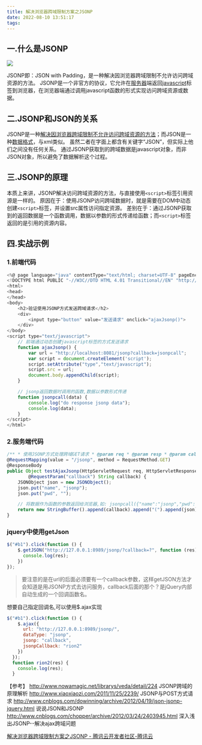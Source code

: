 ```yaml
---
title: 解决浏览器跨域限制方案之JSONP
date: 2022-08-10 13:51:17
tags:
---
```


## 一.什么是JSONP

![](https://ask.qcloudimg.com/http-save/yehe-2832581/twqcwh2u5x.gif)

JSONP即：JSON with Padding，是一种解决因浏览器跨域限制不允许访问跨域资源的方法。
 JSONP是一个非官方的协议，它允许在[服务器](https://cloud.tencent.com/product/cvm?from=10680)端返回[javascript](https://cloud.tencent.com/product/sms?from=10680)标签到浏览器，在浏览器端通过调用javascript函数的形式实现访问跨域资源或数据。

<!-- more -->

## 二.JSONP和JSON的关系

JSONP是一种<u>解决因浏览器跨域限制不允许访问跨域资源的方法</u>；而JSON是一种<u>数据格式</u>，与xml类似。
 虽然二者在字面上都含有关键字“JSON”，但实际上他们之间没有任何关系。
 通过JSONP获取到的跨域数据是javascript对象，而非JSON对象，所以避免了数据解析这个过程。

## 三.JSONP的原理

本质上来讲，JSONP解决访问跨域资源的方法，与直接使用`<script>`标签引用资源是一样的。
 原因在于：使用JSONP访问跨域数据时，就是需要在DOM中动态创建`<script>`标签，并设置src属性访问指定资源。
 差别在于：通过JSONP获取到的返回数据是一个函数调用，数据以参数的形式传递给函数；而`<script>`标签返回的是引用的资源内容。

## 四.实战示例

### 1.前端代码

```javascript
<%@ page language="java" contentType="text/html; charset=UTF-8" pageEncoding="UTF-8"%>
<!DOCTYPE html PUBLIC "-//W3C//DTD HTML 4.01 Transitional//EN" "http://www.w3.org/TR/html4/loose.dtd">
<html>
<head>
</head>
<body>
    <h2>验证使用JSONP方式发送跨域请求</h2>
    <div>
        <input type="button" value="发送请求" onclick="ajaxJsonp()">
    </div>
</body>
<script type="text/javascript">
    // 前端通过动态创建javascript标签的方式发送请求
    function ajaxJsonp() {
        var url = "http://localhost:8081/jsonp?callback=jsonpcall";
        var script = document.createElement('script');
        script.setAttribute("type","text/javascript");
        script.src = url;
        document.body.appendChild(script);
    }

    // jsonp返回数据时调用的函数,数据以参数形式传递
    function jsonpcall(data) {
        console.log("do response jsonp data");
        console.log(data);
    }
</script>
</html>
```

### 2.服务端代码

```javascript
/** * 使用JSONP方式处理跨域GET请求 * @param req * @param resp * @param callback 回调函数名称 * @return */
@RequestMapping(value = "/jsonp", method = RequestMethod.GET)
@ResponseBody
public Object testAjaxJsonp(HttpServletRequest req, HttpServletResponse resp,
        @RequestParam("callback") String callback) {
    JSONObject json = new JSONObject();
    json.put("name", "jsonp");
    json.put("pwd", "");

    // 将数据作为函数的参数返回给浏览器,如: jsonpcall({"name":"jsonp","pwd":""})
    return new StringBuffer().append(callback).append("(").append(json).append(")");
}
```


### jquery中使用getJson

```javascript
$("#b1").click(function () {
    $.getJSON("http://127.0.0.1:8989/jsonp/?callback=?", function (res) {
      console.log(res);
    })
});
```

> 要注意的是在url的后面必须要有一个callback参数，这样getJSON方法才会知道是用JSONP方式去访问服务，callback后面的那个？是jQuery内部自动生成的一个回调函数名。

想要自己指定回调名,可以使用$.ajax实现

```javascript
$("#b1").click(function () {
    $.ajax({
      url: "http://127.0.0.1:8989/jsonp/",
      dataType: "jsonp",
      jsonp: "callback",
      jsonpCallback: "rion2"
    })
  });
  function rion2(res) {
    console.log(res);
  }
```

【参考】
 http://www.nowamagic.net/librarys/veda/detail/224 JSONP跨域的原理解析
 http://www.xiaoxiaozi.com/2011/11/25/2239/ JSONP与POST方式请求
 http://www.cnblogs.com/dowinning/archive/2012/04/19/json-jsonp-jquery.html 说说JSON和JSONP
 http://www.cnblogs.com/chopper/archive/2012/03/24/2403945.html 深入浅出JSONP--解决ajax跨域问题

[解决浏览器跨域限制方案之JSONP - 腾讯云开发者社区-腾讯云](https://cloud.tencent.com/developer/article/1504166)